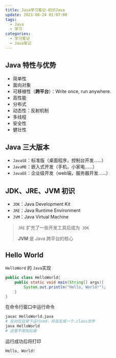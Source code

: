 ```yaml
---
title: Java学习笔记-初识Java
update: 2021-08-24 01:07:08
tags: 
  - Java
  - 学习
categories:
  - 学习笔记
  - Java笔记
---
```


## Java 特性与优势

+ 简单性
+ 面向对象
+ 可移植性（**跨平台**）：Write once, run anywhere.
+ 高性能
+ 分布式
+ 动态性：反射机制
+ 多线程
+ 安全性
+ 健壮性

## Java 三大版本

+ `JavaSE`：标准版（桌面程序，控制台开发......）
+ `JavaME`：嵌入式开发（手机，小家电......）
+ `JavaEE`：企业级开发（web端，服务器开发......）

## JDK、JRE、JVM 初识

+ `JDK`：Java Development Kit
+ `JRE`：Java Runtime Environment
+ `JVM`：Java Virtual Machine

> `JRE` 扩充了一些开发工具后成为` JDK`
>
> **JVM** 是 Java 跨平台的核心

## Hello World 

`HelloWord` 的 `Java`实现

```java
public class HelloWorld{
	public static void main(String[] args){
		System.out.println("Hello, World!");
	}
}
```

在命令行窗口中运行命令

```sh
javac HelloWorld.java
# 在对应目录下运行cmd，将会生成一个.class文件
java HelloWorld
# 这里不用加后缀
```

运行成功后将打印

```sh
Hello, World!
```

